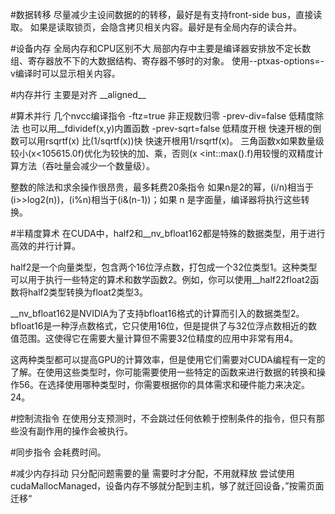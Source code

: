 #数据转移
尽量减少主设间数据的的转移，最好是有支持front-side bus，直接读取。
如果是读取锁页，会隐含拷贝相关内容。最好是有全局内存的读合并。

#设备内存
全局内存和CPU区别不大
局部内存中主要是编译器安排放不定长数组、寄存器放不下的大数据结构、寄存器不够时的对象。
 使用--ptxas-options=-v编译时可以显示相关内容。

#内存并行
主要是对齐  \_\_aligned\_\_


#算术并行
几个nvcc编译指令
-ftz=true   非正规数归零
-prev-div=false 低精度除法  也可以用__fdividef(x,y)内置函数
-prev-sqrt=false 低精度开根
快速开根的倒数可以用rsqrtf(x) 比(1/sqrtf(x))快
快速开根用1/rsqrtf(x)。
三角函数x如果数量级较小(x<105615.0f)优化为较快的加、乘，否则(x <int::max().f)用较慢的双精度计算方法（吞吐量会减少一个数量级）。

整数的除法和求余操作很昂贵，最多耗费20条指令
如果n是2的幂，(i/n)相当于(i>>log2(n))，(i%n)相当于(i&(n-1))；如果 n 是字面量，编译器将执行这些转换。

#半精度算术
在CUDA中，half2和__nv_bfloat162都是特殊的数据类型，用于进行高效的并行计算。

half2是一个向量类型，包含两个16位浮点数，打包成一个32位类型1。这种类型可以用于执行一些特定的算术和数学函数2。例如，你可以使用__half22float2函数将half2类型转换为float2类型3。

__nv_bfloat162是NVIDIA为了支持bfloat16格式的计算而引入的数据类型2。bfloat16是一种浮点数格式，它只使用16位，但是提供了与32位浮点数相近的数值范围。这使得它在需要大量计算但不需要32位精度的应用中非常有用4。

这两种类型都可以提高GPU的计算效率，但是使用它们需要对CUDA编程有一定的了解。在使用这些类型时，你可能需要使用一些特定的函数来进行数据的转换和操作56。在选择使用哪种类型时，你需要根据你的具体需求和硬件能力来决定。24。

#控制流指令
在使用分支预测时，不会跳过任何依赖于控制条件的指令，但只有那些没有副作用的操作会被执行。

#同步指令
会耗费时间。

#减少内存抖动
只分配问题需要的量
需要时才分配，不用就释放
尝试使用cudaMallocManaged，设备内存不够就分配到主机，够了就迁回设备，”按需页面迁移“